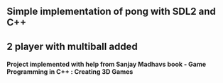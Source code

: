 ## Simple implementation of pong with SDL2 and C++
## 2 player with multiball added

#### Project implemented with help from Sanjay Madhavs book - Game Programming in C++ : Creating 3D Games
